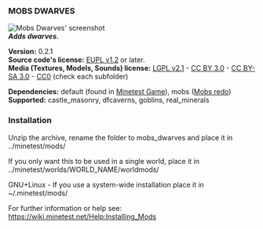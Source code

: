 ### MOBS DWARVES
![Mobs Dwarves' screenshot](screenshot.png)  
**_Adds dwarves._**

**Version:** 0.2.1  
**Source code's license:**  [EUPL v1.2][1] or later.  
**Media (Textures, Models, Sounds) license:** [LGPL v2.1][2] - [CC BY 3.0][3] - [CC BY-SA 3.0][4] - [CC0][5] (check each subfolder)

**Dependencies:** default (found in [Minetest Game][6]), mobs ([Mobs redo][7])  
**Supported:** castle_masonry, dfcaverns, goblins, real_minerals


### Installation

Unzip the archive, rename the folder to mobs_dwarves and place it in  
../minetest/mods/

If you only want this to be used in a single world, place it in  
../minetest/worlds/WORLD_NAME/worldmods/

GNU+Linux - If you use a system-wide installation place it in  
~/.minetest/mods/

For further information or help see:  
https://wiki.minetest.net/Help:Installing_Mods


[1]: https://eur-lex.europa.eu/legal-content/EN/TXT/?uri=CELEX:32017D0863
[2]: https://www.gnu.org/licenses/old-licenses/lgpl-2.1.en.html
[3]: https://creativecommons.org/licenses/by/3.0/
[4]: https://creativecommons.org/licenses/by-sa/3.0/
[5]: https://creativecommons.org/publicdomain/zero/1.0/
[6]: https://github.com/minetest/minetest_game
[7]: https://forum.minetest.net/viewtopic.php?t=9917
